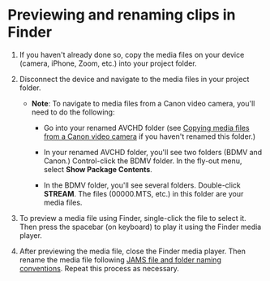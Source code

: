 # Previewing and renaming clips in Finder

1. If you haven't already done so, copy the media files on your device \(camera, iPhone, Zoom, etc.\) into your project folder. 
2. Disconnect the device and navigate to the media files in your project folder.

   * **Note**: To navigate to media files from a Canon video camera, you'll need to do the following:

     * Go into your renamed AVCHD folder \(see [Copying media files from a Canon video camera](/adding-media-from-a-video-camera.md) if you haven't renamed this folder.\)

     * In your renamed AVCHD folder, you'll see two folders \(BDMV and Canon.\) Control-click the BDMV folder. In the fly-out menu, select **Show Package Contents**.

     * In the BDMV folder, you'll see several folders. Double-click **STREAM**. The files \(00000.MTS, etc.\) in this folder are your media files.

3. To preview a media file using Finder, single-click the file to select it. Then press the spacebar \(on keyboard\) to play it using the Finder media player.

4. After previewing the media file, close the Finder media player. Then rename the media file following [JAMS file and folder naming conventions](https://jjloomis.gitbooks.io/file-and-folder-management/content/file-and-folder-naming-conventions.html). Repeat this process as necessary.



